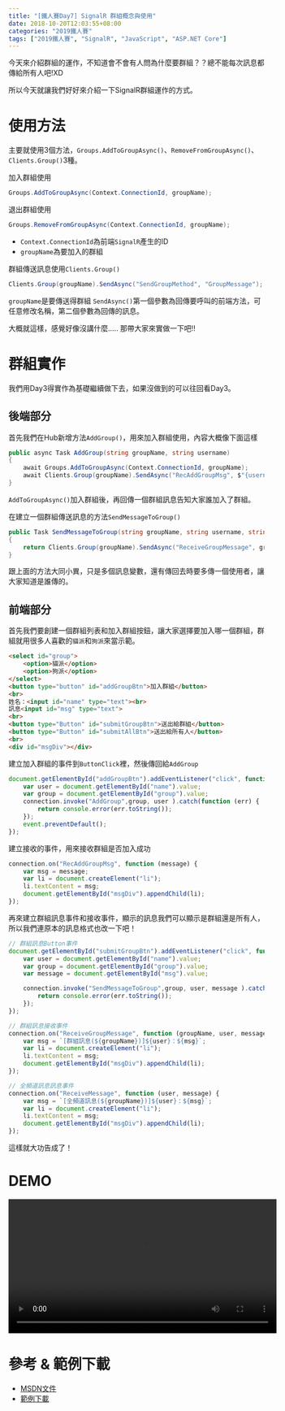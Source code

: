 ```yaml
---
title: "[鐵人賽Day7] SignalR 群組概念與使用"
date: 2018-10-20T12:03:55+08:00
categories: "2019鐵人賽"
tags: ["2019鐵人賽", "SignalR", "JavaScript", "ASP.NET Core"]
---
```


今天來介紹群組的運作，不知道會不會有人問為什麼要群組？？總不能每次訊息都傳給所有人吧!XD

所以今天就讓我們好好來介紹一下SignalR群組運作的方式。

# 使用方法
主要就使用3個方法，`Groups.AddToGroupAsync()`、`RemoveFromGroupAsync()`、`Clients.Group()`3種。

加入群組使用
``` cs
Groups.AddToGroupAsync(Context.ConnectionId, groupName);
```
退出群組使用
``` cs
Groups.RemoveFromGroupAsync(Context.ConnectionId, groupName);
```

- `Context.ConnectionId`為前端`SignalR`產生的ID
- `groupName`為要加入的群組

群組傳送訊息使用`Clients.Group()`
``` cs
Clients.Group(groupName).SendAsync("SendGroupMethod", "GroupMessage");
```
`groupName`是要傳送得群組
`SendAsync()`第一個參數為回傳要呼叫的前端方法，可任意修改名稱，第二個參數為回傳的訊息。

大概就這樣，感覺好像沒講什麼.....
那帶大家來實做一下吧!!

# 群組實作
我們用Day3得實作為基礎繼續做下去，如果沒做到的可以往回看Day3。

## 後端部分
首先我們在Hub新增方法`AddGroup()`，用來加入群組使用，內容大概像下面這樣

``` cs
public async Task AddGroup(string groupName, string username)
{
    await Groups.AddToGroupAsync(Context.ConnectionId, groupName);
    await Clients.Group(groupName).SendAsync("RecAddGroupMsg", $"{username} 已加入 群組：{groupName}。");
}
```
`AddToGroupAsync()`加入群組後，再回傳一個群組訊息告知大家誰加入了群組。

在建立一個群組傳送訊息的方法`SendMessageToGroup()`

``` cs
public Task SendMessageToGroup(string groupName, string username, string message)
{
    return Clients.Group(groupName).SendAsync("ReceiveGroupMessage", groupName, username, message);
}
```
跟上面的方法大同小異，只是多個訊息變數，還有傳回去時要多傳一個使用者，讓大家知道是誰傳的。

## 前端部分
首先我們要創建一個群組列表和加入群組按鈕，讓大家選擇要加入哪一個群組，群組就用很多人喜歡的`貓派`和`狗派`來當示範。
``` html
<select id="group">
    <option>貓派</option>
    <option>狗派</option>
</select>
<button type="button" id="addGroupBtn">加入群組</button>
<br>
姓名：<input id="name" type="text"><br>
訊息<input id="msg" type="text">
<br>
<button type="Button" id="submitGroupBtn">送出給群組</button>
<button type="Button" id="submitAllBtn">送出給所有人</button>    
<br>
<div id="msgDiv"></div>
```
建立加入群組的事件到`ButtonClick`裡，然後傳回給`AddGroup`
``` js
document.getElementById("addGroupBtn").addEventListener("click", function (event) {
    var user = document.getElementById("name").value;
    var group = document.getElementById("group").value;
    connection.invoke("AddGroup",group, user ).catch(function (err) {
        return console.error(err.toString());
    });
    event.preventDefault();
});
```
建立接收的事件，用來接收群組是否加入成功
``` js
connection.on("RecAddGroupMsg", function (message) {
    var msg = message;
    var li = document.createElement("li");
    li.textContent = msg;
    document.getElementById("msgDiv").appendChild(li);
});
```
再來建立群組訊息事件和接收事件，顯示的訊息我們可以顯示是群組還是所有人，所以我們連原本的訊息格式也改一下吧！
``` js
// 群組訊息Button事件
document.getElementById("submitGroupBtn").addEventListener("click", function (e) {
    var user = document.getElementById("name").value;
    var group = document.getElementById("group").value;
    var message = document.getElementById("msg").value;

    connection.invoke("SendMessageToGroup",group, user, message ).catch(function (err) {
        return console.error(err.toString());
    });
});

// 群組訊息接收事件
connection.on("ReceiveGroupMessage", function (groupName, user, message) {
    var msg = `[群組訊息(${groupName})]${user}：${msg}`;
    var li = document.createElement("li");
    li.textContent = msg;
    document.getElementById("msgDiv").appendChild(li);
});

// 全頻道訊息訊息事件
connection.on("ReceiveMessage", function (user, message) {
    var msg = `[全頻道訊息(${groupName})]${user}：${msg}`;
    var li = document.createElement("li");
    li.textContent = msg;
    document.getElementById("msgDiv").appendChild(li);
});

```

這樣就大功告成了！
# DEMO

<video width="528" controls>
    <source src="signalRGroup.mp4" type="video/mp4">
</video>

# 參考 & 範例下載
- [MSDN文件](https://docs.microsoft.com/zh-tw/aspnet/core/signalr/groups?view=aspnetcore-2.1)
- [範例下載](https://drive.google.com/file/d/1Zl2xZ7YKMNZ0fmRYqcarfLGwOvCTMU49/view?usp=sharing)